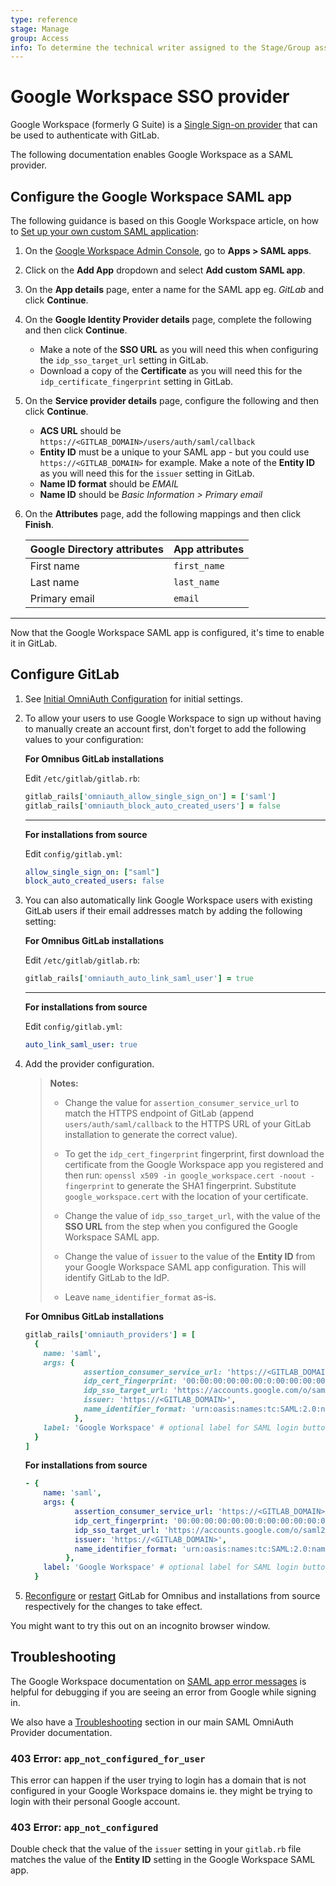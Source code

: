 ```yaml
---
type: reference
stage: Manage
group: Access
info: To determine the technical writer assigned to the Stage/Group associated with this page, see https://about.gitlab.com/handbook/engineering/ux/technical-writing/#assignments
---
```


# Google Workspace SSO provider

Google Workspace (formerly G Suite) is a [Single Sign-on provider](https://support.google.com/a/answer/60224?hl=en) that can be used to authenticate
with GitLab.

The following documentation enables Google Workspace as a SAML provider.

## Configure the Google Workspace SAML app

The following guidance is based on this Google Workspace article, on how to [Set up your own custom SAML application](https://support.google.com/a/answer/6087519?hl=en):

1. On the [Google Workspace Admin Console](https://admin.google.com), go to **Apps > SAML apps**.
1. Click on the **Add App** dropdown and select **Add custom SAML app**.
1. On the **App details** page, enter a name for the SAML app eg. *GitLab* and click **Continue**.
1. On the **Google Identity Provider details** page, complete the following and then click **Continue**.
	- Make a note of the **SSO URL** as you will need this when configuring the `idp_sso_target_url` setting in GitLab.
	- Download a copy of the **Certificate** as you will need this for the `idp_certificate_fingerprint` setting in GitLab.
1. On the **Service provider details** page, configure the following and then click **Continue**.
   - **ACS URL** should be `https://<GITLAB_DOMAIN>/users/auth/saml/callback`
   - **Entity ID** must be a unique to your SAML app - but you could use `https://<GITLAB_DOMAIN>` for example. Make a note of the **Entity ID** as you will need this for the `issuer` setting in GitLab.
   - **Name ID format** should be *EMAIL*
   - **Name ID** should be *Basic Information > Primary email*
1. On the **Attributes** page, add the following mappings and then click **Finish**.

    | Google Directory attributes | App attributes |
    | :-------------------------- |:---------------|
    | First name                  | `first_name`   |
    | Last name                   | `last_name`    |
    | Primary email               | `email`        |

---

Now that the Google Workspace SAML app is configured, it's time to enable it in GitLab.

## Configure GitLab

1. See [Initial OmniAuth Configuration](../../integration/omniauth.md#initial-omniauth-configuration)
   for initial settings.

1. To allow your users to use Google Workspace to sign up without having to manually create
   an account first, don't forget to add the following values to your
   configuration:

   **For Omnibus GitLab installations**

   Edit `/etc/gitlab/gitlab.rb`:

   ```ruby
   gitlab_rails['omniauth_allow_single_sign_on'] = ['saml']
   gitlab_rails['omniauth_block_auto_created_users'] = false
   ```

   ---

   **For installations from source**

   Edit `config/gitlab.yml`:

   ```yaml
   allow_single_sign_on: ["saml"]
   block_auto_created_users: false
   ```

1. You can also automatically link Google Workspace users with existing GitLab users if
   their email addresses match by adding the following setting:

   **For Omnibus GitLab installations**

   Edit `/etc/gitlab/gitlab.rb`:

   ```ruby
   gitlab_rails['omniauth_auto_link_saml_user'] = true
   ```

   ---

   **For installations from source**

   Edit `config/gitlab.yml`:

   ```yaml
   auto_link_saml_user: true
   ```

1. Add the provider configuration.

   >**Notes:**
   >
   >- Change the value for `assertion_consumer_service_url` to match the HTTPS endpoint
   >  of GitLab (append `users/auth/saml/callback` to the HTTPS URL of your GitLab
   >  installation to generate the correct value).
   >
   >- To get the `idp_cert_fingerprint` fingerprint, first download the
   >  certificate from the Google Workspace app you registered and then run:
   >  `openssl x509 -in google_workspace.cert -noout -fingerprint` to generate the SHA1 fingerprint.
   >  Substitute `google_workspace.cert` with the location of your certificate.
   >
   >- Change the value of `idp_sso_target_url`, with the value of the
   >  **SSO URL** from the step when you configured the Google Workspace SAML app.
   >
   >- Change the value of `issuer` to the value of the **Entity ID** from your Google Workspace SAML app configuration. This will identify GitLab
   >  to the IdP.
   >
   >- Leave `name_identifier_format` as-is.

   **For Omnibus GitLab installations**

   ```ruby
   gitlab_rails['omniauth_providers'] = [
     {
       name: 'saml',
       args: {
                assertion_consumer_service_url: 'https://<GITLAB_DOMAIN>/users/auth/saml/callback',
                idp_cert_fingerprint: '00:00:00:00:00:00:0:00:00:00:00:00:00:00:00:00',
                idp_sso_target_url: 'https://accounts.google.com/o/saml2/idp?idpid=00000000',
                issuer: 'https://<GITLAB_DOMAIN>',
                name_identifier_format: 'urn:oasis:names:tc:SAML:2.0:nameid-format:emailAddress'
              },
       label: 'Google Workspace' # optional label for SAML login button, defaults to "Saml"
     }
   ]
   ```

   **For installations from source**

   ```yaml
   - {
       name: 'saml',
       args: {
              assertion_consumer_service_url: 'https://<GITLAB_DOMAIN>/users/auth/saml/callback',
              idp_cert_fingerprint: '00:00:00:00:00:00:0:00:00:00:00:00:00:00:00:00',
              idp_sso_target_url: 'https://accounts.google.com/o/saml2/idp?idpid=00000000',
              issuer: 'https://<GITLAB_DOMAIN>',
              name_identifier_format: 'urn:oasis:names:tc:SAML:2.0:nameid-format:emailAddress'
            },
       label: 'Google Workspace' # optional label for SAML login button, defaults to "Saml"
     }
   ```

1. [Reconfigure](../restart_gitlab.md#omnibus-gitlab-reconfigure) or [restart](../restart_gitlab.md#installations-from-source) GitLab for Omnibus and installations
   from source respectively for the changes to take effect.

You might want to try this out on an incognito browser window.

## Troubleshooting

The Google Workspace documentation on [SAML app error messages](https://support.google.com/a/answer/6301076?hl=en) is helpful for debugging if you are seeing an error from Google while signing in.

We also have a [Troubleshooting](../../integration/saml.md#troubleshooting) section in our main SAML OmniAuth Provider documentation.

### 403 Error: `app_not_configured_for_user`

This error can happen if the user trying to login has a domain that is not configured in your Google Workspace domains ie. they might be trying to login with their personal Google account.

### 403 Error: `app_not_configured`

Double check that the value of the `issuer` setting in your `gitlab.rb` file matches the value of the **Entity ID** setting in the Google Workspace SAML app.
